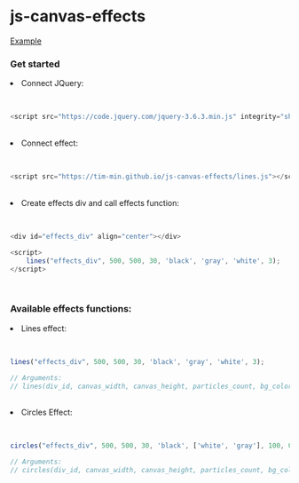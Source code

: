# js-canvas-effects

<a href="https://tim-min.github.io/js-canvas-effects/">Example</a>

<h3>Get started</h3>

<li>Connect JQuery:</li><br>

```javascript

<script src="https://code.jquery.com/jquery-3.6.3.min.js" integrity="sha256-pvPw+upLPUjgMXY0G+8O0xUf+/Im1MZjXxxgOcBQBXU=" crossorigin="anonymous"></script>

```

<br>

<li>Connect effect:</li><br>

```javascript

<script src="https://tim-min.github.io/js-canvas-effects/lines.js"></script>

```

<br>

<li>Create effects div and call effects function:</li><br>

```javascript

<div id="effects_div" align="center"></div>

<script>
    lines("effects_div", 500, 500, 30, 'black', 'gray', 'white', 3);
</script>

```

<br>

<h3>Available effects functions:</h3>

<li>Lines effect:</li><br>

```javascript

lines("effects_div", 500, 500, 30, 'black', 'gray', 'white', 3);

// Arguments:
// lines(div_id, canvas_width, canvas_height, particles_count, bg_color='black', particles_color='gray', lines_color='white', particles_size=3);

```

<br>

<li>Circles Effect:</li><br>

```javascript

circles("effects_div", 500, 500, 30, 'black', ['white', 'gray'], 100, 0.1);

// Arguments:
// circles(div_id, canvas_width, canvas_height, particles_count, bg_color='black', particles_colors=["yellow", "red", "blue", "purple", "green"], particles_size=100, particles_speed=1);

```
